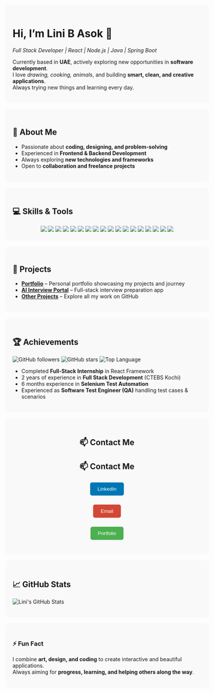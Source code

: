 <!-- Intro Section -->
<div style="background-color:#f9f9f9; padding:20px; border-radius:10px; margin-bottom:15px; width:100%;">

# Hi, I’m Lini B Asok 👋
*Full Stack Developer | React | Node.js | Java | Spring Boot*  

Currently based in **UAE**, actively exploring new opportunities in **software development**.  
I love *drawing, cooking, animals*, and building **smart, clean, and creative applications**.  
Always trying new things and learning every day.  

</div>

<!-- About Me -->
<div style="background-color:#f9f9f9; padding:20px; border-radius:10px; margin-bottom:15px; width:100%;">

## 🚀 About Me
- Passionate about **coding, designing, and problem-solving**  
- Experienced in **Frontend & Backend Development**  
- Always exploring **new technologies and frameworks**  
- Open to **collaboration and freelance projects**  

</div>

<!-- Skills -->
<div style="background-color:#f9f9f9; padding:20px; border-radius:10px; margin-bottom:15px; width:100%;">

## 💻 Skills & Tools
<div align="center">
<!-- Add badges -->
<a href="https://reactjs.org/" target="_blank"><img src="https://img.shields.io/badge/React-20232A?style=for-the-badge&logo=react&logoColor=61DAFB" /></a>
<a href="https://angular.io/" target="_blank"><img src="https://img.shields.io/badge/Angular-DD0031?style=for-the-badge&logo=angular&logoColor=white" /></a>
<a href="https://nodejs.org/" target="_blank"><img src="https://img.shields.io/badge/Node.js-339933?style=for-the-badge&logo=node.js&logoColor=white" /></a>
<a href="https://expressjs.com/" target="_blank"><img src="https://img.shields.io/badge/Express.js-000000?style=for-the-badge&logo=express&logoColor=white" /></a>
<a href="https://www.typescriptlang.org/" target="_blank"><img src="https://img.shields.io/badge/TypeScript-007ACC?style=for-the-badge&logo=typescript&logoColor=white" /></a>
<a href="https://www.java.com/" target="_blank"><img src="https://img.shields.io/badge/Java-007396?style=for-the-badge&logo=java&logoColor=white" /></a>
<a href="https://spring.io/projects/spring-boot" target="_blank"><img src="https://img.shields.io/badge/Spring Boot-6DB33F?style=for-the-badge&logo=spring&logoColor=white" /></a>
<a href="https://www.mysql.com/" target="_blank"><img src="https://img.shields.io/badge/SQL-00758F?style=for-the-badge&logo=mysql&logoColor=white" /></a>
<a href="https://hibernate.org/" target="_blank"><img src="https://img.shields.io/badge/Hibernate-59666C?style=for-the-badge&logo=hibernate&logoColor=white" /></a>
<a href="https://developer.mozilla.org/en-US/docs/Web/HTML" target="_blank"><img src="https://img.shields.io/badge/HTML5-E34F26?style=for-the-badge&logo=html5&logoColor=white" /></a>
<a href="https://developer.mozilla.org/en-US/docs/Web/CSS" target="_blank"><img src="https://img.shields.io/badge/CSS3-1572B6?style=for-the-badge&logo=css3&logoColor=white" /></a>
<a href="https://sass-lang.com/" target="_blank"><img src="https://img.shields.io/badge/SCSS-CC6699?style=for-the-badge&logo=sass&logoColor=white" /></a>
<a href="https://getbootstrap.com/" target="_blank"><img src="https://img.shields.io/badge/Bootstrap-563D7C?style=for-the-badge&logo=bootstrap&logoColor=white" /></a>
<a href="https://www.postman.com/" target="_blank"><img src="https://img.shields.io/badge/Postman-FF6C37?style=for-the-badge&logo=postman&logoColor=white" /></a>
<a href="https://shopify.com/" target="_blank"><img src="https://img.shields.io/badge/Shopify-96BF48?style=for-the-badge&logo=shopify&logoColor=white" /></a>
<a href="https://wordpress.org/" target="_blank"><img src="https://img.shields.io/badge/WordPress-21759B?style=for-the-badge&logo=wordpress&logoColor=white" /></a>
<a href="https://www.github.com/features/actions" target="_blank"><img src="https://img.shields.io/badge/GitHub Actions-2088FF?style=for-the-badge&logo=github-actions&logoColor=white" /></a>
<a href="https://www.chartjs.org/" target="_blank"><img src="https://img.shields.io/badge/Charts.js-FF6384?style=for-the-badge&logo=chart.js&logoColor=white" /></a>

</div>

</div>

<!-- Projects -->
<div style="background-color:#f9f9f9; padding:20px; border-radius:10px; margin-bottom:15px; width:100%;">

## 📂 Projects
- [**Portfolio**](https://yourportfolio.com) – Personal portfolio showcasing my projects and journey  
- [**AI Interview Portal**](https://ai-interview-portal-tech-o8y5.vercel.app/) – Full-stack interview preparation app  
- [**Other Projects**](https://github.com/LINIBASOK?tab=repositories) – Explore all my work on GitHub  

</div>

<!-- Achievements -->
<div style="background-color:#f9f9f9; padding:20px; border-radius:10px; margin-bottom:15px; width:100%;">

## 🏆 Achievements
![GitHub followers](https://img.shields.io/github/followers/LINIBASOK?style=social)
![GitHub stars](https://img.shields.io/github/stars/LINIBASOK?style=social)
![Top Language](https://img.shields.io/github/languages/top/LINIBASOK/LINIBASOK)

- Completed **Full-Stack Internship** in React Framework  
- 2 years of experience in **Full Stack Development** (CTEBS Kochi)  
- 6 months experience in **Selenium Test Automation**  
- Experienced as **Software Test Engineer (QA)** handling test cases & scenarios  

</div>

<!-- Contact Buttons -->
<div style="background-color:#f9f9f9; padding:20px; border-radius:10px; margin-bottom:15px; width:100%; text-align:center;">

## 📫 Contact Me
## 📫 Contact Me
<button onclick="window.open('https://www.linkedin.com/in/lini-asok-213915257/', '_blank')" 
        style="background-color:#0077B5; color:white; padding:10px 20px; margin:5px; border:none; border-radius:5px; cursor:pointer;">
  LinkedIn
</button>

<button onclick="window.location.href='mailto:liniasok7@gmail.com'" 
        style="background-color:#D14836; color:white; padding:10px 20px; margin:5px; border:none; border-radius:5px; cursor:pointer;">
  Email
</button>

<button onclick="window.open('https://yourportfolio.com', '_blank')" 
        style="background-color:#4CAF50; color:white; padding:10px 20px; margin:5px; border:none; border-radius:5px; cursor:pointer;">
  Portfolio
</button>

</div>

<!-- GitHub Stats -->
<div style="background-color:#f9f9f9; padding:20px; border-radius:10px; margin-bottom:15px; width:100%;">

## 📈 GitHub Stats
![Lini's GitHub Stats](https://github-readme-stats.vercel.app/api?username=LINIBASOK&show_icons=true&theme=radical)

</div>

<!-- Fun Fact -->
<div style="background-color:#f9f9f9; padding:20px; border-radius:10px; margin-bottom:15px; width:100%;">

### ⚡ Fun Fact
I combine **art, design, and coding** to create interactive and beautiful applications.  
Always aiming for **progress, learning, and helping others along the way**.

</div>
